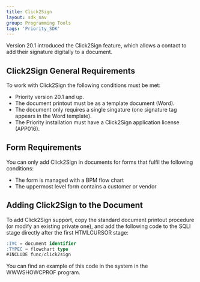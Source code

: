 ```yaml
---
title: Click2Sign
layout: sdk_nav
group: Programming Tools
tags: 'Priority_SDK'
---
```


Version 20.1 introduced the Click2Sign feature, which allows a contact
to add their signature digitally to a document.

## Click2Sign General Requirements 

To work with Click2Sign the following conditions must be met:

-   Priority version 20.1 and up.
-   The document printout must be as a template document (Word).
-   The document only requires a single singature (one signature tag
    appears in the Word template).
-   The Priority installation must have a Click2Sign application license
    (APP016).

## Form Requirements 

You can only add Click2Sign in documents for forms that fulfil the
following conditions:

-   The form is managed with a BPM flow chart
-   The uppermost level form contains a customer or vendor

## Adding Click2Sign to the Document 

To add Click2Sign support, copy the standard document printout procedure
(or modify an existing private one), and add the following code to the
SQLI stage directly after the first HTMLCURSOR stage:

```sql
:IVC = document identifier
:TYPEC = flowchart type
#INCLUDE func/click2sign
```

You can find an example of this code in the system in the WWWSHOWCPROF
program.
